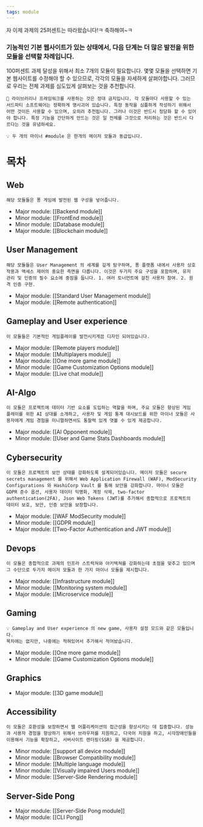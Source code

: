 ```yaml
---
tags: module
---
```

자 이제 과제의 25퍼센트는 따라왔습니다!ㅋ 축하해여~ㅋ
### 기능적인 기본 웹사이트가 있는 상태에서, 다음 단계는 더 많은 발전을 위한 모듈을 선택할 차례입니다.
100퍼센트 과제 달성을 위해서 최소 7개의 모듈이 필요합니다. 몇몇 모듈을 선택하면 기본 웹사이트를 수정해야 할 수 있으므로, 각각의 모듈을 자세하게 살펴야합니다. 그러므로 우리는 전체 과제를 심도있게 살펴보는 것을 추천합니다.

```
🚨 라이브러리나 프레임워크를 사용하는 것은 정대 금지입니다. 각 모듈마다 사용할 수 있는 서드파티 소프트웨어는 정확하게 명시괴어 있습니다. 특정 동작을 심플하게 작성하기 위해서 어떤 것이든 사용할 수 있으며, 오히려 추천됩니다. 그러나 이것은 반드시 정당화 할 수 있어야 합니다. 특정 기능을 간단하게 만드는 것은 일 전체를 그것으로 처리하는 것은 반드시 다르다는 것을 유념하세요.
```
```
💡 두 개의 마이너 #module 은 한개의 메이저 모듈과 동급입니다.
```

# 목차

## Web
	해당 모듈들은 퐁 게임에 발전된 웹 구성을 넣어줍니다.

- Major module: [[Backend module]]
- Minor module: [[FrontEnd module]]
- Minor module: [[Database module]]
- Major module: [[Blockchain module]]

## User Management
	해당 모듈들은 User Management 의 세계를 깊게 탐구하며, 퐁 플랫폼 내에서 사용자 상호 작용과 액세스 제어의 중요한 측면을 다룹니다. 이것은 두가지 주요 구성을 포함하며, 유저 관리 및 인증의 필수 요소에 중점을 둡니다. 1. 여러 토너먼트에 걸친 사용자 참여. 2. 원격 인증 구현.

- Major module: [[Standard User Management module]]
- Major module: [[Remote authentication]]

## Gameplay and User experience
	이 모듈들은 기본적인 게임플레이를 발전시키게끔 디자인 되어있습니다. 

- Major module: [[Remote players module]]
- Major module: [[Multiplayers module]]
- Major module: [[One more game module]]
- Minor module: [[Game Customization Options module]]
- Major module: [[Live chat module]]

## AI-Algo
	이 모듈은 프로젝트에 데이터 기반 요소를 도입하는 역할을 하며, 주요 모듈은 향상된 게임 플레이를 위한 AI 상대를 소개하고, 사용자 및 게임 통계 대시보드를 위한 마이너 모듈은 사용자에게 게임 경험을 미니멀하면서도 통찰력 있게 엿볼 수 있게 제공합니다. 

- Major module: [[AI Opponent module]]
- Minor module: [[User and Game Stats Dashboards module]]

## Cybersecurity
	이 모듈은 프로젝트의 보안 상태를 강화하도록 설계되어있습니다. 메이저 모듈은 secure secrets management 를 위해서 Web Application Firewall (WAF), ModSecurity Configurations 와 HashiCorp Vault 를 통해 보안을 강화합니다. 마이너 모듈은 GDPR 준수 옵션, 사용자 데이터 익명화, 계정 삭제, two-factor authentication(2FA), Json Web Tokens (JWT)를 추가해서 종합적으로 프로젝트의 데이터 보호, 보안, 인증 보안을 보장합니다.

- Major module: [[WAF  ModSecurity module]]
- Minor module: [[GDPR module]]
- Major module: [[Two-Factor Authentication and JWT module]]

## Devops
	이 모듈은 종합적으로 과제의 인프라 스트럭쳐와 아키텍쳐를 강화하는데 초점을 맞추고 있으며 그 수단으로 두가지 메이저 모듈과 한 가지 마이너 모듈을 제시합니다.

- Major module: [[Infrastructure module]]
- Minor module: [[Monitoring system module]]
- Major module: [[Microservice module]]

## Gaming
	💡 Gameplay and User experience 의 new game, 사용자 설정 모드와 같은 모듈입니다.
	목차에는 없지만, 나중에는 적혀있어서 추가해서 적어놨습니다.
	
- Major module: [[One more game module]]
- Minor module: [[Game Customization Options module]]

## Graphics
- Major module: [[3D game module]]

## Accessibility
	이 모듈은 호환성을 보장하면서 웹 어플리케이션의 접근성을 향상시키는 데 집중합니다. 성능과 사용자 경험을 향상하기 위해서 브라우저를 지원하고, 다국어 지원을 하고, 시각장애인들을 이용해서 기능을 확장하고, 서버사이트 렌더링(SSR) 을 제공합니다. 
	
- Minor module: [[support all device module]]
- Minor module: [[Browser Compatibility module]]
- Minor module: [[Multiple language module]]
- Minor module: [[Visually impaired Users module]]
- Minor module: [[Server-Side Rendering module]]

## Server-Side Pong

- Major module: [[Server-Side Pong module]]
- Major module: [[CLI Pong]]
